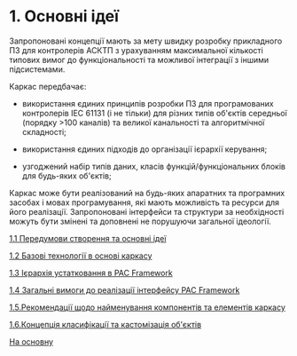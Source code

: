 # 1. Основні ідеї 

Запропоновані концепції мають за мету швидку розробку прикладного ПЗ для контролерів АСКТП з урахуванням максимальної кількості типових вимог до функціональності та можливої інтеграції з іншими підсистемами.

Каркас передбачає:

-   використання єдиних принципів розробки ПЗ для програмованих контролерів IEC 61131 (і не тільки) для різних типів об'єктів середньої (порядку \>100 каналів) та великої канальності та алгоритмічної складності;

-   використання єдиних підходів до організації ієрархії керування;

-   узгоджений набір типів даних, класів функцій/функціональних блоків для будь-яких об'єктів;

Каркас може бути реалізований на будь-яких апаратних та програмних засобах і мовах програмування, які мають можливість та ресурси для його реалізації. Запропоновані інтерфейси та структури за необхідності можуть бути змінені та доповнені не порушуючи загальної ідеології.

[1.1 Передумови створення та основні ідеї](1_1_requir.md)

[1.2 Базові технології в основі каркасу](1_2_tech.md)

[1.3 Ієрархія устатковання в PAC Framework](1_3_equip.md)

[1.4 Загальні вимоги до реалізації інтерфейсу PAC Framework](1_4_if.md)

[1.5.Рекомендації щодо найменування компонентів та елементів каркасу](1_5_naming.md)

[1.6.Концепція класифікації та кастомізація об'єктів](classes.md)



[На основну](../README.md)
